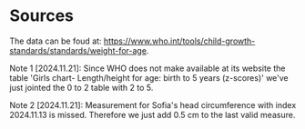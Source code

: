 # Sources

The data can be foud at: https://www.who.int/tools/child-growth-standards/standards/weight-for-age.

Note 1 [2024.11.21]:  Since WHO does not make available at its website the  table 'Girls chart- Length/height for age: birth to 5 years (z-scores)' we've just jointed the 0 to 2 table with 2 to 5.

Note 2 [2024.11.21]: Measurement for Sofia's head circumference with index 2024.11.13 is missed. Therefore we just add 0.5 cm to the last valid measure.

